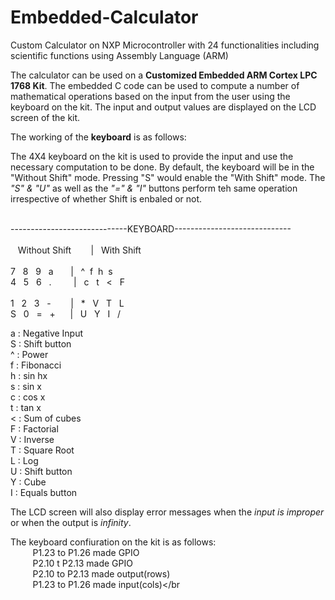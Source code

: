 # Embedded-Calculator
Custom Calculator on NXP Microcontroller with 24 functionalities including scientific functions using Assembly Language (ARM)

The calculator can be used on a **Customized Embedded ARM Cortex LPC 1768 Kit**. The embedded C code can be used to compute a number of mathematical operations based on the input from the user using the keyboard on the kit. The input and output values are displayed on the LCD screen of the kit. 

The working of the **keyboard** is as follows:</br>

The 4X4 keyboard on the kit is used to provide the input and use the necessary computation to be done. By default, the keyboard will be in the "Without Shift" mode. Pressing "S" would enable the "With Shift" mode. The _"S" & "U"_ as well as the _"=" & "I"_ buttons perform teh same operation irrespective of whether Shift is enbaled or not.</br></br>  


-----------------------------KEYBOARD-----------------------------</br>
</br>
&nbsp;&nbsp;&nbsp;Without Shift&nbsp;&nbsp;&nbsp;&nbsp;&nbsp;&nbsp;&nbsp;&nbsp;|&nbsp;&nbsp;&nbsp;With Shift&nbsp;&nbsp;&nbsp;&nbsp;&nbsp;&nbsp;&nbsp;&nbsp;</br>
</br>
7&nbsp;&nbsp; 8&nbsp;&nbsp; 9&nbsp;&nbsp; a&nbsp;&nbsp;&nbsp;&nbsp;&nbsp;&nbsp;	| &nbsp;&nbsp;^&nbsp;&nbsp;f&nbsp;&nbsp;h&nbsp;&nbsp;s</br>
4&nbsp;&nbsp;	5	&nbsp;&nbsp;6	&nbsp;&nbsp;.&nbsp;&nbsp;&nbsp;&nbsp;&nbsp;&nbsp;&nbsp;&nbsp;	|   	&nbsp;&nbsp;c   	&nbsp;&nbsp;t   	&nbsp;&nbsp;<   	&nbsp;&nbsp;F</br>	
1	&nbsp;&nbsp;2	&nbsp;&nbsp;3	&nbsp;&nbsp;-&nbsp;&nbsp;	&nbsp;&nbsp;&nbsp;&nbsp;&nbsp;|   	&nbsp;&nbsp;*   	&nbsp;&nbsp;V   	&nbsp;&nbsp;T   	&nbsp;&nbsp;L</br>
S	&nbsp;&nbsp;0	&nbsp;&nbsp;= &nbsp;&nbsp;+	&nbsp;&nbsp;&nbsp;&nbsp;&nbsp;|	    &nbsp;&nbsp;U   	&nbsp;&nbsp;Y   	&nbsp;&nbsp;I   	&nbsp;&nbsp;/</br>


a : Negative Input</br>
S : Shift button</br>
^ : Power</br>
f : Fibonacci</br>
h : sin hx</br>
s : sin x</br>
c : cos x</br>
t : tan x</br>
< : Sum of cubes</br>
F : Factorial </br>
V : Inverse</br>
T : Square Root</br>
L : Log</br>
U : Shift button</br>
Y : Cube</br>
I : Equals button</br>

The LCD screen will also display error messages when the *input is improper* or when the output is *infinity*.</br>

The keyboard confiuration on the kit is as follows:</br>
&nbsp;&nbsp;&nbsp;&nbsp;&nbsp;&nbsp;&nbsp;&nbsp;	P1.23 to P1.26 made GPIO</br>
&nbsp;&nbsp;&nbsp;&nbsp;&nbsp;&nbsp;&nbsp;&nbsp;	P2.10 t P2.13 made GPIO</br>
&nbsp;&nbsp;&nbsp;&nbsp;&nbsp;&nbsp;&nbsp;&nbsp;	P2.10 to P2.13 made output(rows)</br>
&nbsp;&nbsp;&nbsp;&nbsp;&nbsp;&nbsp;&nbsp;&nbsp;	P1.23 to P1.26 made input(cols)</br


